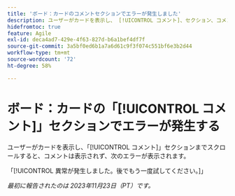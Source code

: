 ```yaml
---
title: 'ボード：カードのコメントセクションでエラーが発生しました'
description: ユーザーがカードを表示し、 [!UICONTROL コメント]、セクション、コメントは表示されず、ユーザーにエラーが表示されます。
hidefromtoc: true
feature: Agile
exl-id: deca4ad7-429e-4f63-827d-b6a1bef4df7f
source-git-commit: 3a5bf0ed6b1a7a6d61c9f3f074c551bf6e3b2d44
workflow-type: tm+mt
source-wordcount: '72'
ht-degree: 58%

---
```


# ボード：カードの「[!UICONTROL コメント]」セクションでエラーが発生する

<!--
>[!NOTE]
>
>This issue was fixed on January 12, 2024.-->

ユーザーがカードを表示し、「[!UICONTROL コメント]」セクションまでスクロールすると、コメントは表示されず、次のエラーが表示されます。

「[!UICONTROL 異常が発生しました。後でもう一度試してください。]」

_最初に報告されたのは 2023年11月23日（PT）です。_
